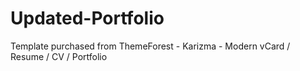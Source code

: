 # Updated-Portfolio
Template purchased from ThemeForest - Karizma - Modern vCard / Resume / CV / Portfolio

